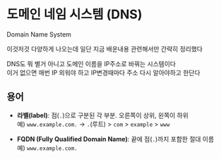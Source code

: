 # 도메인 네임 시스템 (DNS)
Domain Name System

이것저것 다양하게 나오는데 일단 지금 배운내용 관련해서만 간략히 정리했다

DNS도 뭐 별거 아니고 도메인 이름을 IP주소로 바꿔는 시스템이다<br>
이거 없으면 매번 IP 외워야 하고 IP변경때마다 주소 다시 알아야하고 한단다

## 용어

- **라벨(label)**: 점(`.`)으로 구분된 각 부분. 오른쪽이 상위, 왼쪽이 하위<br>
예) `www.example.com.` → `.`(루트) > `com` > `example` > `www`

- **FQDN (Fully Qualified Domain Name)**: 끝에 점(`.`)까지 포함한 절대 이름<br>
예) `www.example.com.`